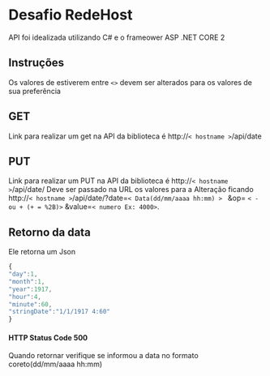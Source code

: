 # Desafio RedeHost

API foi idealizada utilizando  C# e o frameower ASP .NET CORE 2

## Instruções 
Os valores de estiverem entre `<>` devem ser alterados para os valores de sua preferência  
## GET

Link para realizar um get na API da biblioteca é http://`< hostname >`/api/date


## PUT 
Link para realizar um PUT na API da biblioteca é http://`< hostname >`/api/date/
Deve ser passado na URL os valores para a Alteração ficando 
 http://`< hostname >`/api/date/?date=`< Data(dd/mm/aaaa hh:mm) > ` &op= `< - ou + (+ = %2B)>` &value=`< numero Ex: 4000>`.
## Retorno da data 
Ele retorna um Json

```javascript
{
"day":1,
"month":1,
"year":1917,
"hour":4,
"minute":60,
"stringDate":"1/1/1917 4:60"
}

```

#### HTTP Status Code 500
  Quando retornar verifique se informou a data no formato coreto(dd/mm/aaaa hh:mm)
